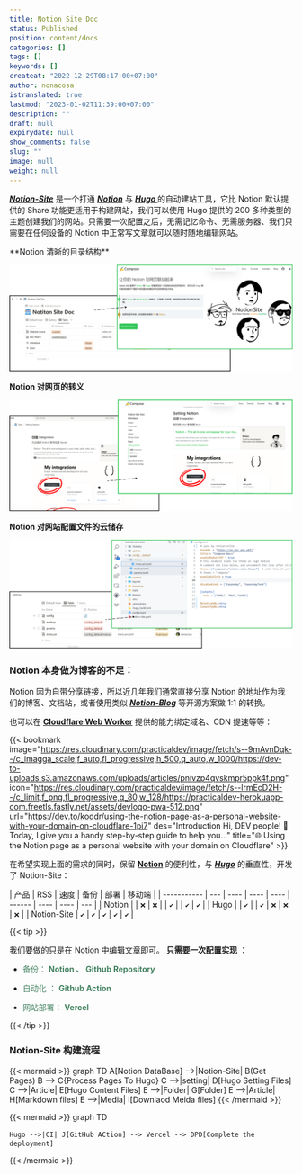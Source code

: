 ```yaml
---
title: Notion Site Doc
status: Published
position: content/docs
categories: []
tags: []
keywords: []
createat: "2022-12-29T08:17:00+07:00"
author: nonacosa
istranslated: true
lastmod: "2023-01-02T11:39:00+07:00"
description: ""
draft: null
expirydate: null
show_comments: false
slug: ""
image: null
weight: null
---
```


**_[Notion-Site](https://github.com/pkwenda/notion-site)_** 是一个打通 **_[Notion](https://www.notion.so/)_** 与 **_[Hugo ](https://gohugo.io/)_** 的自动建站工具，它比 Notion 默认提供的 Share 功能更适用于构建网站，我们可以使用 Hugo 提供的 200 多种类型的主题创建我们的网站。只需要一次配置之后，无需记忆命令、无需服务器、我们只需要在任何设备的 Notion 中正常写文章就可以随时随地编辑网站。

<!--more--> **Notion 清晰的目录结构**

![](media/s3.us-west-2.amazonaws.com_1dbf46ad-691b-4b0e-9cf7-fb3140b37958.png)

**Notion 对网页的转义**

![](media/s3.us-west-2.amazonaws.com_a8bac8cf-c661-48ef-adb2-46e441bee15a.png)

**Notion 对网站配置文件的云储存**

![](media/s3.us-west-2.amazonaws.com_098187b4-3e9e-46d5-8dc7-51e5d4aeb278.png)

### Notion 本身做为博客的不足：

Notion 因为自带分享链接，所以近几年我们通常直接分享 Notion 的地址作为我们的博客、文档站，或者使用类似 **_[Notion-Blog](/3dab2163acdb415aaf6514b3c00368c5)_** 等开源方案做 1:1 的转换。

也可以在 **[Cloudflare Web Worker](https://developers.cloudflare.com/dns/zone-setups/full-setup/setup)** 提供的能力绑定域名、CDN 提速等等：

{{< bookmark image="https://res.cloudinary.com/practicaldev/image/fetch/s--9mAvnDqk--/c_imagga_scale,f_auto,fl_progressive,h_500,q_auto,w_1000/https://dev-to-uploads.s3.amazonaws.com/uploads/articles/pnivzp4qvskmpr5ppk4f.png" icon="https://res.cloudinary.com/practicaldev/image/fetch/s--lrmEcD2H--/c_limit,f_png,fl_progressive,q_80,w_128/https://practicaldev-herokuapp-com.freetls.fastly.net/assets/devlogo-pwa-512.png" url="https://dev.to/koddr/using-the-notion-page-as-a-personal-website-with-your-domain-on-cloudflare-1pi7"  des="Introduction   Hi, DEV people! 🙂 Today, I give you a handy step-by-step guide to help you..."  title="🌐 Using the Notion page as a personal website with your domain on Cloudflare"  >}}

在希望实现上面的需求的同时，保留 **[Notion](https://www.notion.so/)** 的便利性，与 **_[Hugo](https://gohugo.io/)_** 的垂直性，开发了 Notion-Site：

| 产品        | RSS | 速度 | 备份 | 部署 | 移动端 |
| ----------- | --- | ---- | ---- | ---- | ------ | ---- | ---- | --- |
| Notion      |     | `❌` | `❌` |      | `✔`    |      | `✔`  | `✔` |
| Hugo        |     | `✔`  |      | `✔`  | `❌`   | `❌` | `❌` |
| Notion-Site | `✔` | `✔`  | `✔`  | `✔`  | `✔`    |

<!--more-->

{{< tip >}}

我们要做的只是在 Notion 中编辑文章即可。 **只需要一次配置实现** ：

- <span style="color: rgba(68, 131, 97, 1);">备份：</span><span style="color: rgba(68, 131, 97, 1);"> **Notion 、 Github Repository** </span>

- <span style="color: rgba(68, 131, 97, 1);">自动化 ：</span><span style="color: rgba(68, 131, 97, 1);"> **Github Action** </span>

- <span style="color: rgba(68, 131, 97, 1);">网站部署：</span><span style="color: rgba(68, 131, 97, 1);"> **Vercel** </span>

{{< /tip >}}

### Notion-Site 构建流程

{{< mermaid >}}
graph TD
A[Notion DataBase] -->|Notion-Site| B(Get Pages)
B --> C{Process Pages To Hugo}
C -->|setting| D[Hugo Setting Files]
C -->|Article| E[Hugo Content Files]
E -->|Folder| G[Folder]
E -->|Article| H[Markdown files]
E -->|Media| I[Downlaod Meida files]
{{< /mermaid >}}

{{< mermaid >}}
graph TD

    Hugo -->|CI| J[GitHub ACtion] --> Vercel --> DPD[Complete the deployment]

{{< /mermaid >}}

